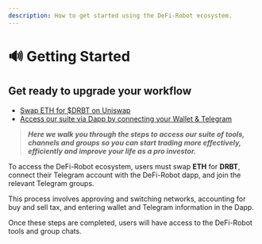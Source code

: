 ```yaml
---
description: How to get started using the DeFi-Robot ecosystem.
---
```


# 🔊 Getting Started

## Get ready to upgrade your workflow &#x20;

* [Swap ETH for $DRBT on Uniswap](1.-swap-eth-for-drbt.md)
* [Access our suite via Dapp by connecting your Wallet & Telegram](2.-access-suite-via-dapp.md)

> _**Here we walk you through the steps to access our suite of tools, channels and groups so you can start trading more effectively, efficiently and improve your life as a pro investor.**_

To access the DeFi-Robot ecosystem, users must swap **ETH** for **DRBT**, connect their Telegram account with the DeFi-Robot dapp, and join the relevant Telegram groups.&#x20;

This process involves approving and switching networks, accounting for buy and sell tax, and entering wallet and Telegram information in the Dapp.&#x20;

Once these steps are completed, users will have access to the DeFi-Robot tools and group chats.

